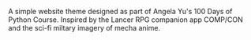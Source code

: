 A simple website theme designed as part of Angela Yu's 100 Days of Python Course.
Inspired by the Lancer RPG companion app COMP/CON and the sci-fi miltary imagery of mecha anime.
